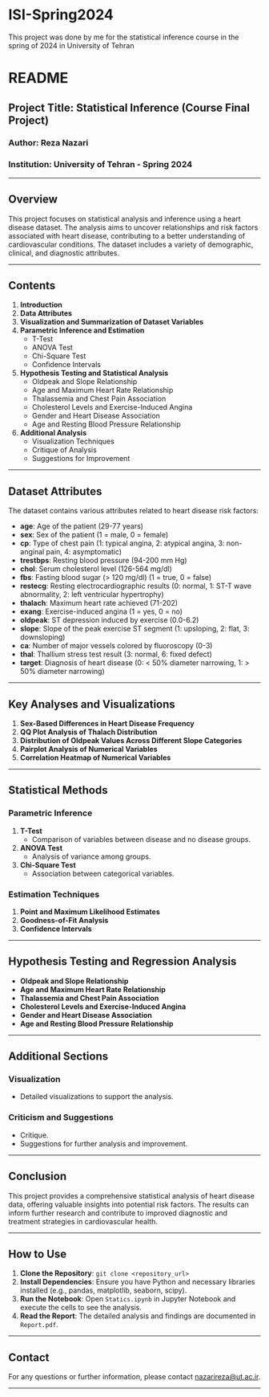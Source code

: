 # ISI-Spring2024

This project was done by me for the statistical inference course in the spring of 2024 in University of Tehran

# README

## Project Title: Statistical Inference (Course Final Project)

### Author: Reza Nazari

### Institution: University of Tehran - Spring 2024

---

## Overview

This project focuses on statistical analysis and inference using a heart disease dataset. The analysis aims to uncover relationships and risk factors associated with heart disease, contributing to a better understanding of cardiovascular conditions. The dataset includes a variety of demographic, clinical, and diagnostic attributes.

---

## Contents

1. **Introduction**
2. **Data Attributes**
3. **Visualization and Summarization of Dataset Variables**
4. **Parametric Inference and Estimation**
   - T-Test
   - ANOVA Test
   - Chi-Square Test
   - Confidence Intervals
5. **Hypothesis Testing and Statistical Analysis**
   - Oldpeak and Slope Relationship
   - Age and Maximum Heart Rate Relationship
   - Thalassemia and Chest Pain Association
   - Cholesterol Levels and Exercise-Induced Angina
   - Gender and Heart Disease Association
   - Age and Resting Blood Pressure Relationship
6. **Additional Analysis**
   - Visualization Techniques
   - Critique of Analysis
   - Suggestions for Improvement

---

## Dataset Attributes

The dataset contains various attributes related to heart disease risk factors:

- **age**: Age of the patient (29-77 years)
- **sex**: Sex of the patient (1 = male, 0 = female)
- **cp**: Type of chest pain (1: typical angina, 2: atypical angina, 3: non-anginal pain, 4: asymptomatic)
- **trestbps**: Resting blood pressure (94-200 mm Hg)
- **chol**: Serum cholesterol level (126-564 mg/dl)
- **fbs**: Fasting blood sugar (> 120 mg/dl) (1 = true, 0 = false)
- **restecg**: Resting electrocardiographic results (0: normal, 1: ST-T wave abnormality, 2: left ventricular hypertrophy)
- **thalach**: Maximum heart rate achieved (71-202)
- **exang**: Exercise-induced angina (1 = yes, 0 = no)
- **oldpeak**: ST depression induced by exercise (0.0-6.2)
- **slope**: Slope of the peak exercise ST segment (1: upsloping, 2: flat, 3: downsloping)
- **ca**: Number of major vessels colored by fluoroscopy (0-3)
- **thal**: Thallium stress test result (3: normal, 6: fixed defect)
- **target**: Diagnosis of heart disease (0: < 50% diameter narrowing, 1: > 50% diameter narrowing)

---

## Key Analyses and Visualizations

1. **Sex-Based Differences in Heart Disease Frequency**
2. **QQ Plot Analysis of Thalach Distribution**
3. **Distribution of Oldpeak Values Across Different Slope Categories**
4. **Pairplot Analysis of Numerical Variables**
5. **Correlation Heatmap of Numerical Variables**

---

## Statistical Methods

### Parametric Inference

1. **T-Test**
   - Comparison of variables between disease and no disease groups.
2. **ANOVA Test**
   - Analysis of variance among groups.
3. **Chi-Square Test**
   - Association between categorical variables.

### Estimation Techniques

1. **Point and Maximum Likelihood Estimates**
2. **Goodness-of-Fit Analysis**
3. **Confidence Intervals**

---

## Hypothesis Testing and Regression Analysis

- **Oldpeak and Slope Relationship**
- **Age and Maximum Heart Rate Relationship**
- **Thalassemia and Chest Pain Association**
- **Cholesterol Levels and Exercise-Induced Angina**
- **Gender and Heart Disease Association**
- **Age and Resting Blood Pressure Relationship**

---

## Additional Sections

### Visualization

- Detailed visualizations to support the analysis.

### Criticism and Suggestions

- Critique.
- Suggestions for further analysis and improvement.

---

## Conclusion

This project provides a comprehensive statistical analysis of heart disease data, offering valuable insights into potential risk factors. The results can inform further research and contribute to improved diagnostic and treatment strategies in cardiovascular health.

---

## How to Use

1. **Clone the Repository**: `git clone <repository_url>`
2. **Install Dependencies**: Ensure you have Python and necessary libraries installed (e.g., pandas, matplotlib, seaborn, scipy).
3. **Run the Notebook**: Open `Statics.ipynb` in Jupyter Notebook and execute the cells to see the analysis.
4. **Read the Report**: The detailed analysis and findings are documented in `Report.pdf`.

---

## Contact

For any questions or further information, please contact nazarireza@ut.ac.ir.

---
